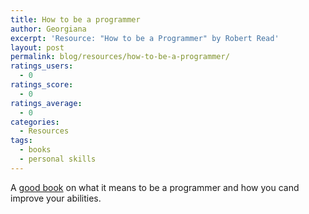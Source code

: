 ```yaml
---
title: How to be a programmer
author: Georgiana
excerpt: 'Resource: "How to be a Programmer" by Robert Read'
layout: post
permalink: blog/resources/how-to-be-a-programmer/
ratings_users:
  - 0
ratings_score:
  - 0
ratings_average:
  - 0
categories:
  - Resources
tags:
  - books
  - personal skills
---
```

A <a title="How to be a Programmer by Robert Read" href="http://samizdat.mines.edu/howto/HowToBeAProgrammer.html" target="_blank">good book</a> on what it means to be a programmer and how you cand improve your abilities.

